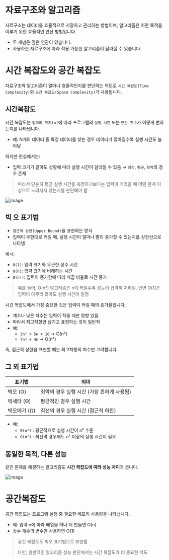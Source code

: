 # 자료구조와 알고리즘

자료구조는 데이터를 효율적으로 저장하고 관리하는 방법이며, 알고리즘은 어떤 목적을 이루기 위한 효율적인 연산 방법입니다.

- 두 개념은 깊은 연관이 있습니다.
- 사용하는 자료구조에 따라 적용 가능한 알고리즘이 달라질 수 있습니다.

# 시간 복잡도와 공간 복잡도

자료구조와 알고리즘이 얼마나 효율적인지를 판단하는 척도로 `시간 복잡도(Time Complexity)`와 `공간 복잡도(Space Complexity)`가 사용됩니다.

## 시간복잡도

시간 복잡도는 `입력의 크기(n)`에 따라 프로그램의 `실행 시간` 또는 `연산 횟수`가 어떻게 변하는지를 나타냅니다.

- 예: N개의 데이터 중 특정 데이터를 찾는 경우 데이터가 많아질수록 실행 시간도 늘어남

하지만 현실에서는:

- 입력 크기가 같아도 상황에 따라 실행 시간이 달라질 수 있음 → `최선`, `평균`, `최악`의 경우 존재

> 따라서 단순히 평균 실행 시간을 측정하기보다는 입력이 커졌을 때 어떤 한계 이상으로 느려지지 않는지를 판단해야 함
> 

![image](https://github.com/user-attachments/assets/eee9c905-bfd2-45a1-ba79-10b66542d04c)


## 빅 오 표기법

- `점근적 상한(Upper Bound)`을 표현하는 방식
- 입력이 무한대로 커질 때, 실행 시간이 얼마나 빨리 증가할 수 있는지를 상한선으로 나타냄

예시:

- `O(1)`: 입력 크기와 무관한 상수 시간
- `O(n)`: 입력 크기에 비례하는 시간
- `O(n²)`: 입력이 증가함에 따라 제곱 비율로 시간 증가

> 예를 들어, O(n²) 알고리즘은 n이 커질수록 성능이 급격히 저하됨. 반면 O(1)은 입력이 아무리 많아도 실행 시간이 일정
> 

시간 복잡도에서 가장 중요한 것은 입력이 커질 때의 증가율입니다.

- 계수나 낮은 차수는 입력이 작을 때만 영향 있음
- 따라서 최고차항만 남기고 표현하는 것이 일반적
- 예:
    - `3n² + 5n + 10` → O(n²)
    - `7n³ + 4n` → O(n³)

즉, 점근적 상한을 표현할 때는 최고차항의 차수만 고려합니다.

## 그 외 표기법

| 표기법 | 의미 |
| --- | --- |
| 빅오 (O) | 최악의 경우 실행 시간 (가장 흔하게 사용됨) |
| 빅세타 (Θ) | 평균적인 경우 실행 시간 |
| 빅오메가 (Ω) | 최선의 경우 실행 시간 (점근적 하한) |
- 예:
    - `Θ(n²)` : 평균적으로 실행 시간이 n² 수준
    - `Ω(n²)` : 최선의 경우에도 n² 이상의 실행 시간이 필요

## 동일한 목적, 다른 성능

같은 문제를 해결하는 알고리즘도 **시간 복잡도에 따라 성능 차이**가 큽니다.

![image](https://github.com/user-attachments/assets/058bf8fb-186c-4bab-bba0-801d9612e68e)


# 공간복잡도

공간 복잡도는 프로그램 실행 중 필요한 메모리 사용량을 나타냅니다.

- 예: 입력 n에 따라 배열을 하나 더 만들면 O(n)
- 상수 개수의 변수만 사용하면 O(1)

> 공간 복잡도도 빅오 표기법으로 표현함
> 
> 
> 다만, 일반적인 알고리즘 성능 판단에서는 시간 복잡도가 더 중요한 척도
>

